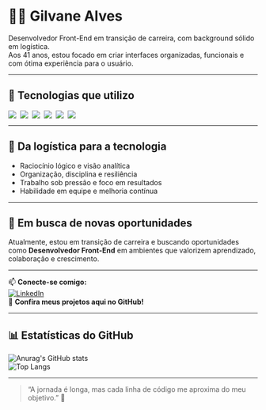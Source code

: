 # 👨‍💻 Gilvane Alves

Desenvolvedor Front-End em transição de carreira, com background sólido em logística.  
Aos 41 anos, estou focado em criar interfaces organizadas, funcionais e com ótima experiência para o usuário.

---

## 🚀 Tecnologias que utilizo

<div style="display: flex; gap: 8px;">
  <img src="https://img.shields.io/badge/HTML5-E34F26?style=for-the-badge&logo=html5&logoColor=white"/>
  <img src="https://img.shields.io/badge/CSS3-1572B6?style=for-the-badge&logo=css3&logoColor=white"/>
  <img src="https://img.shields.io/badge/JavaScript-F7DF1E?style=for-the-badge&logo=javascript&logoColor=black"/>
  <img src="https://img.shields.io/badge/React-20232A?style=for-the-badge&logo=react&logoColor=61DAFB"/>
  <img src="https://img.shields.io/badge/Git-E44C30?style=for-the-badge&logo=git&logoColor=white"/>
  <img src="https://img.shields.io/badge/GitHub-100000?style=for-the-badge&logo=github&logoColor=white"/>
</div>

---

## 💼 Da logística para a tecnologia

- Raciocínio lógico e visão analítica  
- Organização, disciplina e resiliência  
- Trabalho sob pressão e foco em resultados  
- Habilidade em equipe e melhoria contínua  

---

## 🎯 Em busca de novas oportunidades

Atualmente, estou em transição de carreira e buscando oportunidades como **Desenvolvedor Front-End** em ambientes que valorizem aprendizado, colaboração e crescimento.

---

📫 **Conecte-se comigo:**  
[![LinkedIn](https://img.shields.io/badge/-LinkedIn-blue?style=flat-square&logo=Linkedin&logoColor=white)](https://www.linkedin.com/in/gilvane-alves-dias/)  
📁 **Confira meus projetos aqui no GitHub!**

---

## 📊 Estatísticas do GitHub

![Anurag's GitHub stats](https://github-readme-stats.vercel.app/api?username=GilvaneAlves&show_icons=true&theme=radical)  
![Top Langs](https://github-readme-stats.vercel.app/api/top-langs/?username=GilvaneAlves&hide_progress=true)

---

> “A jornada é longa, mas cada linha de código me aproxima do meu objetivo.” 🚀
